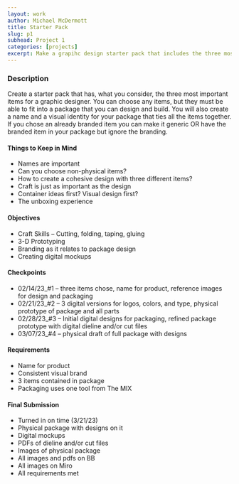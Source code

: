 ```yaml
---
layout: work
author: Michael McDermott
title: Starter Pack
slug: p1
subhead: Project 1
categories: [projects]
excerpt: Make a grapihc design starter pack that includes the three most important items to be a designer.
---
```

### Description
Create a starter pack that has, what you consider, the three most important items for a graphic designer. You can choose any items, but they must be able to fit into a package that you can design and build. You will also create a name and a visual identity for your package that ties all the items together. If you chose an already branded item you can make it generic OR have the branded item in your package but ignore the branding.

#### Things to Keep in Mind
* Names are important
* Can you choose non-physical items?
* How to create a cohesive design with three different items?
* Craft is just as important as the design
* Container ideas first? Visual design first?
* The unboxing experience

#### Objectives
* Craft Skills – Cutting, folding, taping, gluing
* 3-D Prototyping
* Branding as it relates to package design
* Creating digital mockups

#### Checkpoints
* <span class="due">02/14/23_#1</span> &ndash; three items chose, name for product, reference images for design and packaging
* <span class="due">02/21/23_#2</span> &ndash; 3 digital versions for logos, colors, and type, physical prototype of package and all parts
* <span class="due">02/28/23_#3</span> &ndash; Initial digital designs for packaging, refined package prototype with digital dieline and/or cut files
* <span class="due">03/07/23_#4</span> &ndash; physical draft of full package with designs

#### Requirements
* Name for product
* Consistent visual brand
* 3 items contained in package
* Packaging uses one tool from The MIX

#### Final Submission
* Turned in on time (3/21/23)
* Physical package with designs on it
* Digital mockups
* PDFs of dieline and/or cut files
* Images of physical package
* All images and pdfs on BB
* All images on Miro
* All requirements met
